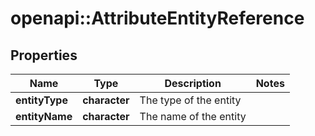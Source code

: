 # openapi::AttributeEntityReference


## Properties
Name | Type | Description | Notes
------------ | ------------- | ------------- | -------------
**entityType** | **character** | The type of the entity | 
**entityName** | **character** | The name of the entity | 


